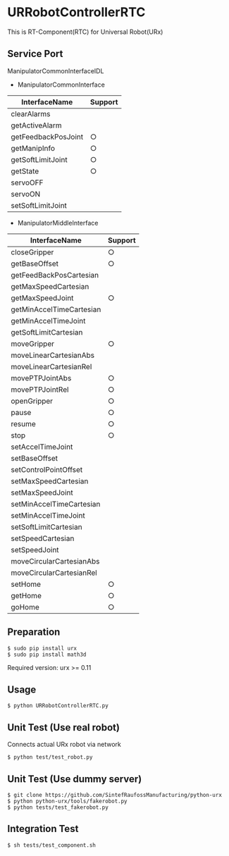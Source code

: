 URRobotControllerRTC
=====================

This is RT-Component(RTC) for Universal Robot(URx)

Service Port
------------
ManipulatorCommonInterfaceIDL
- ManipulatorCommonInterface

|InterfaceName|Support|
----|----
|clearAlarms||
|getActiveAlarm||
|getFeedbackPosJoint|○|
|getManipInfo|○|
|getSoftLimitJoint|○|
|getState|○|
|servoOFF||
|servoON||
|setSoftLimitJoint||

- ManipulatorMiddleInterface

|InterfaceName|Support|
----|----
|closeGripper|○|
|getBaseOffset|○|
|getFeedBackPosCartesian||
|getMaxSpeedCartesian||
|getMaxSpeedJoint|○|
|getMinAccelTimeCartesian||
|getMinAccelTimeJoint||
|getSoftLimitCartesian||
|moveGripper|○|
|moveLinearCartesianAbs||
|moveLinearCartesianRel||
|movePTPJointAbs|○|
|movePTPJointRel|○|
|openGripper|○|
|pause|○|
|resume|○|
|stop|○|
|setAccelTimeJoint||
|setBaseOffset||
|setControlPointOffset||
|setMaxSpeedCartesian||
|setMaxSpeedJoint||
|setMinAccelTimeCartesian||
|setMinAccelTimeJoint||
|setSoftLimitCartesian||
|setSpeedCartesian||
|setSpeedJoint||
|moveCircularCartesianAbs||
|moveCircularCartesianRel||
|setHome|○|
|getHome|○|
|goHome|○|

Preparation
-----------
```
$ sudo pip install urx
$ sudo pip install math3d
```

Required version: urx >= 0.11

Usage
-----------
```
$ python URRobotControllerRTC.py
```

Unit Test (Use real robot)
-----------
Connects actual URx robot via network
```
$ python test/test_robot.py
```

Unit Test (Use dummy server)
-----------
```
$ git clone https://github.com/SintefRaufossManufacturing/python-urx
$ python python-urx/tools/fakerobot.py
$ python tests/test_fakerobot.py
```

Integration Test
----------------
```
$ sh tests/test_component.sh
```
